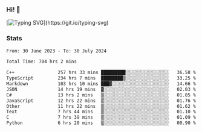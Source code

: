 ### Hi!  👋

[![Typing SVG](https://readme-typing-svg.herokuapp.com?font=Fira+Code&pause=1000&width=435&lines=Hello!+I'm+Texiwustion.)](https://git.io/typing-svg)

### Stats

<!--START_SECTION:waka-->

```txt
From: 30 June 2023 - To: 30 July 2024

Total Time: 704 hrs 2 mins

C++                257 hrs 33 mins █████████░░░░░░░░░░░░░░░░   36.58 %
TypeScript         234 hrs 7 mins  ████████▒░░░░░░░░░░░░░░░░   33.25 %
Markdown           103 hrs 10 mins ███▓░░░░░░░░░░░░░░░░░░░░░   14.66 %
JSON               14 hrs 19 mins  ▓░░░░░░░░░░░░░░░░░░░░░░░░   02.03 %
C#                 13 hrs 2 mins   ▒░░░░░░░░░░░░░░░░░░░░░░░░   01.85 %
JavaScript         12 hrs 22 mins  ▒░░░░░░░░░░░░░░░░░░░░░░░░   01.76 %
Other              11 hrs 22 mins  ▒░░░░░░░░░░░░░░░░░░░░░░░░   01.62 %
Text               7 hrs 44 mins   ▒░░░░░░░░░░░░░░░░░░░░░░░░   01.10 %
C                  7 hrs 39 mins   ▒░░░░░░░░░░░░░░░░░░░░░░░░   01.09 %
Python             6 hrs 20 mins   ▒░░░░░░░░░░░░░░░░░░░░░░░░   00.90 %
```

<!--END_SECTION:waka-->
